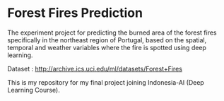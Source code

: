 # Forest Fires Prediction
The experiment project for predicting the burned area of the forest fires specifically in the northeast region of Portugal, based on the spatial, temporal and weather variables where the fire is spotted using deep learning.

Dataset : http://archive.ics.uci.edu/ml/datasets/Forest+Fires

This is my repository for my final project joining Indonesia-AI (Deep Learning Course).
